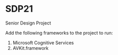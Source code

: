 # SDP21
Senior Design Project

Add the following frameworks to the project to run:
1) Microsoft Cognitive Services
2) AVKit.framework
